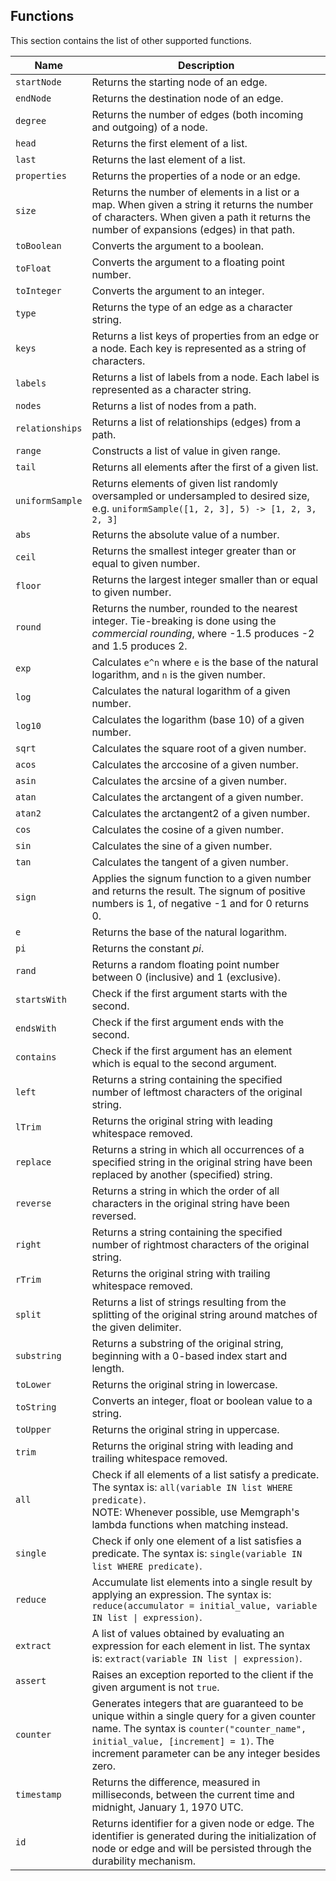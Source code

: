 ## Functions

This section contains the list of other supported functions.

 Name            | Description
-----------------|------------
 `startNode`     | Returns the starting node of an edge.
 `endNode`       | Returns the destination node of an edge.
 `degree`        | Returns the number of edges (both incoming and outgoing) of a node.
 `head`          | Returns the first element of a list.
 `last`          | Returns the last element of a list.
 `properties`    | Returns the properties of a node or an edge.
 `size`          | Returns the number of elements in a list or a map. When given a string it returns the number of characters. When given a path it returns the number of expansions (edges) in that path.
 `toBoolean`     | Converts the argument to a boolean.
 `toFloat`       | Converts the argument to a floating point number.
 `toInteger`     | Converts the argument to an integer.
 `type`          | Returns the type of an edge as a character string.
 `keys`          | Returns a list keys of properties from an edge or a node. Each key is represented as a string of characters.
 `labels`        | Returns a list of labels from a node. Each label is represented as a character string.
 `nodes`         | Returns a list of nodes from a path.
 `relationships` | Returns a list of relationships (edges) from a path.
 `range`         | Constructs a list of value in given range.
 `tail`          | Returns all elements after the first of a given list.
 `uniformSample` | Returns elements of given list randomly oversampled or undersampled to desired size, e.g. `uniformSample([1, 2, 3], 5) -> [1, 2, 3, 2, 3]`
 `abs`           | Returns the absolute value of a number.
 `ceil`          | Returns the smallest integer greater than or equal to given number.
 `floor`         | Returns the largest integer smaller than or equal to given number.
 `round`         | Returns the number, rounded to the nearest integer. Tie-breaking is done using the *commercial rounding*,  where -1.5 produces -2 and 1.5 produces 2.
 `exp`           | Calculates `e^n` where `e` is the base of the natural logarithm, and `n` is the given number.
 `log`           | Calculates the natural logarithm of a given number.
 `log10`         | Calculates the logarithm (base 10) of a given number.
 `sqrt`          | Calculates the square root of a given number.
 `acos`          | Calculates the arccosine of a given number.
 `asin`          | Calculates the arcsine of a given number.
 `atan`          | Calculates the arctangent of a given number.
 `atan2`         | Calculates the arctangent2 of a given number.
 `cos`           | Calculates the cosine of a given number.
 `sin`           | Calculates the sine of a given number.
 `tan`           | Calculates the tangent of a given number.
 `sign`          | Applies the signum function to a given number and returns the result. The signum of positive numbers is 1, of negative -1 and for 0 returns 0.
 `e`             | Returns the base of the natural logarithm.
 `pi`            | Returns the constant *pi*.
 `rand`          | Returns a random floating point number between 0 (inclusive) and 1 (exclusive).
 `startsWith`    | Check if the first argument starts with the second.
 `endsWith`      | Check if the first argument ends with the second.
 `contains`      | Check if the first argument has an element which is equal to the second argument.
 `left`          | Returns a string containing the specified number of leftmost characters of the original string.
 `lTrim`         | Returns the original string with leading whitespace removed.
 `replace`       | Returns a string in which all occurrences of a specified string in the original string have been replaced by another (specified) string.
 `reverse`       | Returns a string in which the order of all characters in the original string have been reversed.
 `right`         | Returns a string containing the specified number of rightmost characters of the original string.
 `rTrim`         | Returns the original string with trailing whitespace removed.
 `split`         | Returns a list of strings resulting from the splitting of the original string around matches of the given delimiter.
 `substring`     | Returns a substring of the original string, beginning with a 0-based index start and length.
 `toLower`       | Returns the original string in lowercase.
 `toString`      | Converts an integer, float or boolean value to a string.
 `toUpper`       | Returns the original string in uppercase.
 `trim`          | Returns the original string with leading and trailing whitespace removed.
 `all`           | Check if all elements of a list satisfy a predicate. The syntax is: `all(variable IN list WHERE predicate)`.<br/> NOTE: Whenever possible, use Memgraph's lambda functions when matching instead.
 `single`        | Check if only one element of a list satisfies a predicate. The syntax is: `single(variable IN list WHERE predicate)`.
 `reduce`        | Accumulate list elements into a single result by applying an expression. The syntax is: `reduce(accumulator = initial_value, variable IN list \| expression)`.
 `extract`       | A list of values obtained by evaluating an expression for each element in list. The syntax is: `extract(variable IN list \| expression)`.
 `assert`        | Raises an exception reported to the client if the given argument is not `true`.
 `counter`       | Generates integers that are guaranteed to be unique within a single query for a given counter name. The syntax is `counter("counter_name", initial_value, [increment] = 1)`. The increment parameter can be any integer besides zero.
 `timestamp`     | Returns the difference, measured in milliseconds, between the current time and midnight, January 1, 1970 UTC.
 `id`            | Returns identifier for a given node or edge. The identifier is generated during the initialization of node or edge and will be persisted through the durability mechanism.
